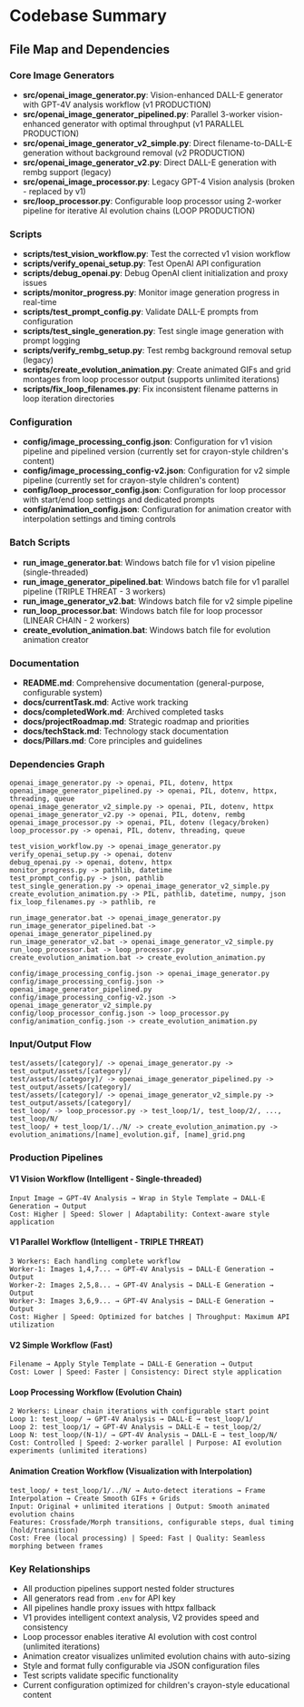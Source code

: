 # Codebase Summary

## File Map and Dependencies

### Core Image Generators
- **src/openai_image_generator.py**: Vision-enhanced DALL-E generator with GPT-4V analysis workflow (v1 PRODUCTION)
- **src/openai_image_generator_pipelined.py**: Parallel 3-worker vision-enhanced generator with optimal throughput (v1 PARALLEL PRODUCTION)
- **src/openai_image_generator_v2_simple.py**: Direct filename-to-DALL-E generation without background removal (v2 PRODUCTION)
- **src/openai_image_generator_v2.py**: Direct DALL-E generation with rembg support (legacy)
- **src/openai_image_processor.py**: Legacy GPT-4 Vision analysis (broken - replaced by v1)
- **src/loop_processor.py**: Configurable loop processor using 2-worker pipeline for iterative AI evolution chains (LOOP PRODUCTION)

### Scripts
- **scripts/test_vision_workflow.py**: Test the corrected v1 vision workflow
- **scripts/verify_openai_setup.py**: Test OpenAI API configuration
- **scripts/debug_openai.py**: Debug OpenAI client initialization and proxy issues
- **scripts/monitor_progress.py**: Monitor image generation progress in real-time
- **scripts/test_prompt_config.py**: Validate DALL-E prompts from configuration
- **scripts/test_single_generation.py**: Test single image generation with prompt logging
- **scripts/verify_rembg_setup.py**: Test rembg background removal setup (legacy)
- **scripts/create_evolution_animation.py**: Create animated GIFs and grid montages from loop processor output (supports unlimited iterations)
- **scripts/fix_loop_filenames.py**: Fix inconsistent filename patterns in loop iteration directories

### Configuration
- **config/image_processing_config.json**: Configuration for v1 vision pipeline and pipelined version (currently set for crayon-style children's content)
- **config/image_processing_config-v2.json**: Configuration for v2 simple pipeline (currently set for crayon-style children's content)
- **config/loop_processor_config.json**: Configuration for loop processor with start/end loop settings and dedicated prompts
- **config/animation_config.json**: Configuration for animation creator with interpolation settings and timing controls

### Batch Scripts
- **run_image_generator.bat**: Windows batch file for v1 vision pipeline (single-threaded)
- **run_image_generator_pipelined.bat**: Windows batch file for v1 parallel pipeline (TRIPLE THREAT - 3 workers)
- **run_image_generator_v2.bat**: Windows batch file for v2 simple pipeline
- **run_loop_processor.bat**: Windows batch file for loop processor (LINEAR CHAIN - 2 workers)
- **create_evolution_animation.bat**: Windows batch file for evolution animation creator

### Documentation
- **README.md**: Comprehensive documentation (general-purpose, configurable system)
- **docs/currentTask.md**: Active work tracking
- **docs/completedWork.md**: Archived completed tasks
- **docs/projectRoadmap.md**: Strategic roadmap and priorities
- **docs/techStack.md**: Technology stack documentation
- **docs/Pillars.md**: Core principles and guidelines

### Dependencies Graph

```
openai_image_generator.py -> openai, PIL, dotenv, httpx
openai_image_generator_pipelined.py -> openai, PIL, dotenv, httpx, threading, queue
openai_image_generator_v2_simple.py -> openai, PIL, dotenv, httpx
openai_image_generator_v2.py -> openai, PIL, dotenv, rembg
openai_image_processor.py -> openai, PIL, dotenv (legacy/broken)
loop_processor.py -> openai, PIL, dotenv, threading, queue

test_vision_workflow.py -> openai_image_generator.py
verify_openai_setup.py -> openai, dotenv
debug_openai.py -> openai, dotenv, httpx
monitor_progress.py -> pathlib, datetime
test_prompt_config.py -> json, pathlib
test_single_generation.py -> openai_image_generator_v2_simple.py
create_evolution_animation.py -> PIL, pathlib, datetime, numpy, json
fix_loop_filenames.py -> pathlib, re

run_image_generator.bat -> openai_image_generator.py
run_image_generator_pipelined.bat -> openai_image_generator_pipelined.py
run_image_generator_v2.bat -> openai_image_generator_v2_simple.py
run_loop_processor.bat -> loop_processor.py
create_evolution_animation.bat -> create_evolution_animation.py

config/image_processing_config.json -> openai_image_generator.py
config/image_processing_config.json -> openai_image_generator_pipelined.py
config/image_processing_config-v2.json -> openai_image_generator_v2_simple.py
config/loop_processor_config.json -> loop_processor.py
config/animation_config.json -> create_evolution_animation.py
```

### Input/Output Flow

```
test/assets/[category]/ -> openai_image_generator.py -> test_output/assets/[category]/
test/assets/[category]/ -> openai_image_generator_pipelined.py -> test_output/assets/[category]/
test/assets/[category]/ -> openai_image_generator_v2_simple.py -> test_output/assets/[category]/
test_loop/ -> loop_processor.py -> test_loop/1/, test_loop/2/, ..., test_loop/N/
test_loop/ + test_loop/1/../N/ -> create_evolution_animation.py -> evolution_animations/[name]_evolution.gif, [name]_grid.png
```

### Production Pipelines

#### V1 Vision Workflow (Intelligent - Single-threaded)
```
Input Image → GPT-4V Analysis → Wrap in Style Template → DALL-E Generation → Output
Cost: Higher | Speed: Slower | Adaptability: Context-aware style application
```

#### V1 Parallel Workflow (Intelligent - TRIPLE THREAT)
```
3 Workers: Each handling complete workflow
Worker-1: Images 1,4,7... → GPT-4V Analysis → DALL-E Generation → Output
Worker-2: Images 2,5,8... → GPT-4V Analysis → DALL-E Generation → Output  
Worker-3: Images 3,6,9... → GPT-4V Analysis → DALL-E Generation → Output
Cost: Higher | Speed: Optimized for batches | Throughput: Maximum API utilization
```

#### V2 Simple Workflow (Fast)
```
Filename → Apply Style Template → DALL-E Generation → Output
Cost: Lower | Speed: Faster | Consistency: Direct style application
```

#### Loop Processing Workflow (Evolution Chain)
```
2 Workers: Linear chain iterations with configurable start point
Loop 1: test_loop/ → GPT-4V Analysis → DALL-E → test_loop/1/
Loop 2: test_loop/1/ → GPT-4V Analysis → DALL-E → test_loop/2/
Loop N: test_loop/(N-1)/ → GPT-4V Analysis → DALL-E → test_loop/N/
Cost: Controlled | Speed: 2-worker parallel | Purpose: AI evolution experiments (unlimited iterations)
```

#### Animation Creation Workflow (Visualization with Interpolation)
```
test_loop/ + test_loop/1/../N/ → Auto-detect iterations → Frame Interpolation → Create Smooth GIFs + Grids
Input: Original + unlimited iterations | Output: Smooth animated evolution chains
Features: Crossfade/Morph transitions, configurable steps, dual timing (hold/transition)
Cost: Free (local processing) | Speed: Fast | Quality: Seamless morphing between frames
```

### Key Relationships
- All production pipelines support nested folder structures
- All generators read from `.env` for API key
- All pipelines handle proxy issues with httpx fallback
- V1 provides intelligent context analysis, V2 provides speed and consistency
- Loop processor enables iterative AI evolution with cost control (unlimited iterations)
- Animation creator visualizes unlimited evolution chains with auto-sizing
- Style and format fully configurable via JSON configuration files
- Test scripts validate specific functionality
- Current configuration optimized for children's crayon-style educational content